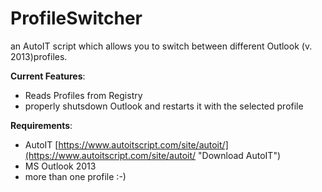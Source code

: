 # ProfileSwitcher #

an AutoIT script which allows you to switch between different Outlook  (v. 2013)profiles.


**Current Features**:

- Reads Profiles from Registry
- properly shutsdown Outlook and restarts it with the selected profile

**Requirements**:
- AutoIT [https://www.autoitscript.com/site/autoit/](https://www.autoitscript.com/site/autoit/ "Download AutoIT")
- MS Outlook 2013
- more than one profile :-)
